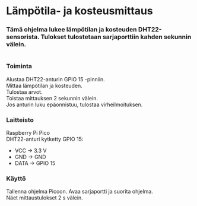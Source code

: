 # Lämpötila- ja kosteusmittaus

### Tämä ohjelma lukee lämpötilan ja kosteuden DHT22-sensorista. Tulokset tulostetaan sarjaporttiin kahden sekunnin välein.
#

### Toiminta
Alustaa DHT22-anturin GPIO 15 -pinniin.  
Mittaa lämpötilan ja kosteuden.  
Tulostaa arvot.  
Toistaa mittauksen 2 sekunnin välein.  
Jos anturin luku epäonnistuu, tulostaa virheilmoituksen.

### Laitteisto
Raspberry Pi Pico  
DHT22-anturi kytketty GPIO 15:    
- VCC → 3.3 V  
- GND → GND  
- DATA → GPIO 15

### Käyttö    
Tallenna ohjelma Picoon.
Avaa sarjaportti ja suorita ohjelma.  
Näet mittaustulokset 2 s välein.
